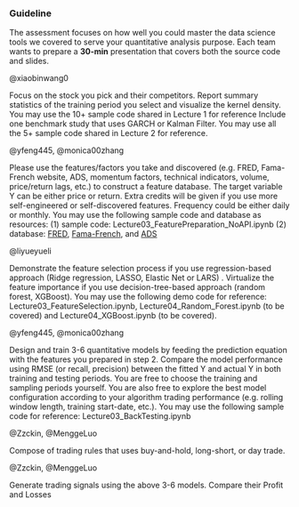 ### Guideline

The assessment focuses on how well you could master the data science tools we covered to serve your quantitative analysis purpose. Each team wants to prepare a **30-min** presentation that covers both the source code and slides.  

@xiaobinwang0

Focus on the stock you pick and their competitors. Report summary statistics of the training period you select and visualize the kernel density. You may use the 10+ sample code shared in Lecture 1 for reference
Include one benchmark study that uses GARCH or Kalman Filter. You may use all the 5+ sample code shared in Lecture 2 for reference.

@yfeng445, @monica00zhang

Please use the features/factors you take and discovered (e.g. FRED, Fama-French website, ADS, momentum factors, technical indicators, volume, price/return lags, etc.) to construct a feature database. The target variable Y can be either price or return. Extra credits will be given if you use more self-engineered or self-discovered features. Frequency could be either daily or monthly. You may use the following sample code and database as resources: (1) sample code:  Lecture03_FeaturePreparation_NoAPI.ipynb (2) database: [FRED](https://fred.stlouisfed.org), [Fama-French](https://mba.tuck.dartmouth.edu/pages/faculty/ken.french/data_library.html), and [ADS](https://www.philadelphiafed.org/surveys-and-data/real-time-data-research/ads)

@liyueyueli

Demonstrate the feature selection process if you use regression-based approach (Ridge regression, LASSO, Elastic Net or LARS) . Virtualize the feature importance if you use decision-tree-based approach (random forest, XGBoost). You may use the following demo code for reference: Lecture03_FeatureSelection.ipynb, Lecture04_Random_Forest.ipynb (to be covered) and Lecture04_XGBoost.ipynb (to be covered).

@yfeng445, @monica00zhang

Design and train 3-6 quantitative models by feeding the prediction equation with the features you prepared in step 2.  Compare the model performance using RMSE (or recall, precision) between the fitted Y and actual Y in both training and testing periods. You are free to choose the training and sampling periods yourself. You are also free to explore the best model configuration according to your algorithm trading performance (e.g. rolling window length, training start-date, etc.). You may use the following sample code for reference: Lecture03_BackTesting.ipynb

@Zzckin, @MenggeLuo

Compose of trading rules that uses buy-and-hold, long-short, or day trade.

@Zzckin, @MenggeLuo

Generate trading signals using the above 3-6 models. Compare their Profit and Losses
